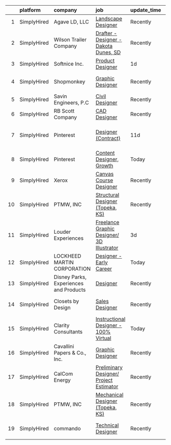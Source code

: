 

|    | platform    | company                                | job                                                                                                                                                | update_time   | location                      |
|---:|:------------|:---------------------------------------|:---------------------------------------------------------------------------------------------------------------------------------------------------|:--------------|:------------------------------|
|  1 | SimplyHired | Agave LD, LLC                          | [Landscape Designer](https://www.simplyhired.com/job/g8BifqblHw4vZkoXpisMhh4WWP3V8beyKZ65TldJEGfbZyAqHG6JmA?q=3d+designer)                         | Recently      | Georgetown, TX                |
|  2 | SimplyHired | Wilson Trailer Company                 | [Drafter - Designer - Dakota Dunes, SD](https://www.simplyhired.com/job/HB_-1N4xC3bKeC4ilyijGRphhSFOqz7SQDTFRn-DRHyuQoL8v1iZEw?q=3d+designer)      | Recently      | Dakota Dunes, SD              |
|  3 | SimplyHired | Softnice Inc.                          | [Product Designer](https://www.simplyhired.com/job/Sd2QaKPeKfxw4eq3HVRDxlA2L7hrboYbl695vM87DC5bqizLadYKxw?q=3d+designer)                           | 1d            | Sunnyvale, CA                 |
|  4 | SimplyHired | Shopmonkey                             | [Graphic Designer](https://www.simplyhired.com/job/oWDnhXG8Jj_YARh2VYWYvuXT6VrT-utHlWI3SRi2ZkfVxzI8MLkTyA?q=3d+designer)                           | Recently      | San Jose, CA +2 locations     |
|  5 | SimplyHired | Savin Engineers, P.C                   | [Civil Designer](https://www.simplyhired.com/job/_3tn7slKbI3v4wStOHe_3UHdDINFlJYKYFF5YDTfIAmt8QGW7OMcaQ?q=3d+designer)                             | Recently      | Pleasantville, NY             |
|  6 | SimplyHired | RB Scott Company                       | [CAD Designer](https://www.simplyhired.com/job/j7aGtdDe6CsknkodfigdXQjruBepGPTDy6gmM72GQH9mvCvvQlJi-Q?q=3d+designer)                               | Recently      | Eau Claire, WI                |
|  7 | SimplyHired | Pinterest                              | [Designer (Contract)](https://www.simplyhired.com/job/6M53v0vH20Tfx0Il2MTE8xU7KV-Vw5fM4XpmC2Xs1FJ_ckSDNzWdFA?q=3d+designer)                        | 11d           | San Francisco, CA +1 location |
|  8 | SimplyHired | Pinterest                              | [Content Designer, Growth](https://www.simplyhired.com/job/r3rLZ8wDZxpE9zJ0WmWmkB6vKADvM4enwQNvRoPjurIWqrAC4bhnpw?q=3d+designer)                   | Today         | Remote                        |
|  9 | SimplyHired | Xerox                                  | [Canvas Course Designer](https://www.simplyhired.com/job/GKQruqEDCx4iVK7dHcyhb2ZgqtoG6lpet5-PtM1d39Cf2tUcGBLgYQ?q=3d+designer)                     | Recently      | Remote                        |
| 10 | SimplyHired | PTMW, INC                              | [Structural Designer (Topeka, KS)](https://www.simplyhired.com/job/MrdjExK9ykZPpacRp83kQUCzM_hydRxvuwohmfBTZA14qZ5FtyDnEg?q=3d+designer)           | Recently      | Topeka, KS                    |
| 11 | SimplyHired | Louder Experiences                     | [Freelance Graphic Designer/ 3D Illustrator](https://www.simplyhired.com/job/upMFxsh_L2wEO3diilsO-8EFyhzwT5Z3yEhk8emzEA3HMgNksfw84w?q=3d+designer) | 3d            | Remote                        |
| 12 | SimplyHired | LOCKHEED MARTIN CORPORATION            | [Designer - Early Career](https://www.simplyhired.com/job/vAl0UdWUZ4l7seaM3ENAfNMruTdcsZ0t-zuUB6m09AXNj9Y3wDqKVw?q=3d+designer)                    | Today         | Sunnyvale, CA                 |
| 13 | SimplyHired | Disney Parks, Experiences and Products | [Designer](https://www.simplyhired.com/job/WhlI28szHC7BBtg9dSYJ6ZrvyArTnsUsn4roDp54CZeIsCclg5hK5g?q=3d+designer)                                   | Recently      | San Francisco, CA             |
| 14 | SimplyHired | Closets by Design                      | [Sales Designer](https://www.simplyhired.com/job/eDGTYrTAEpjeN0To4coq5amZ8nO34P48SP0Lw_6Hnyfde55MF7y_Wg?q=3d+designer)                             | Recently      | San Jose, CA +14 locations    |
| 15 | SimplyHired | Clarity Consultants                    | [Instructional Designer - 100% Virtual](https://www.simplyhired.com/job/lC3EyZdXbsKqVjN0CY78EeA-VsyD6kuCTlIWIMNmLC5AxSeoKKKiOQ?q=3d+designer)      | Today         | Campbell, CA                  |
| 16 | SimplyHired | Cavallini Papers & Co., Inc.           | [Graphic Designer](https://www.simplyhired.com/job/Xh0EjTzsiWr9HlaRYUfDSEoN8qFfIsCBxssM7PAMjlcRi3HPz5Svqw?q=3d+designer)                           | Recently      | South San Francisco, CA       |
| 17 | SimplyHired | CalCom Energy                          | [Preliminary Designer/ Project Estimator](https://www.simplyhired.com/job/aJowns8Ln9qdvYZWYqyCjfwxCgdFh8KrWAHqEErQDxbHDjidM3cxOw?q=3d+designer)    | Recently      | Durango, CO                   |
| 18 | SimplyHired | PTMW, INC                              | [Mechanical Designer (Topeka, KS)](https://www.simplyhired.com/job/Sg4V3Qd1pqmgh4dZJKSi8h3lk5tPUoKy4xRI-mtfFOK9zbhG7lwStg?q=3d+designer)           | Recently      | Topeka, KS                    |
| 19 | SimplyHired | commando                               | [Technical Designer](https://www.simplyhired.com/job/51kjM_X2Joa2UeqZYZubaOo3Z4hdTvxhA_jcIgjlcQs1zII5KGddug?q=3d+designer)                         | Recently      | South Burlington, VT          |